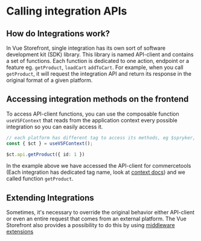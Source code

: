 # Calling integration APIs

## How do Integrations work?

In Vue Storefront, single integration has its own sort of software development kit (SDK) library. This library is named API-client and contains a set of functions. Each function is dedicated to one action, endpoint or a feature eg. `getProduct`, `loadCart` `addToCart`. For example, when you call `getProduct`, it will request the integration API and return its response in the original format of a given platform.

## Accessing integration methods on the frontend

To access API-client functions, you can use the composable function `useVSFContext` that reads from the application context every possible integration so you can easily access it.

```ts
// each platform has different tag to access its methods, eg $spryker, $storyblok etc.
const { $ct } = useVSFContext();

$ct.api.getProduct({ id: 1 })
```

In the example above we have accessed the API-client for commercetools (Each integration has dedicated tag name, look at [context docs](/advanced/context)) and we called function `getProduct`.



## Extending Integrations

Sometimes, it's necessary to override the original behavior either API-client or even an entire request that comes from an external platform.
The Vue Storefront also provides a possibility to do this by using [middleware extensions](/advanced/server-middleware)
